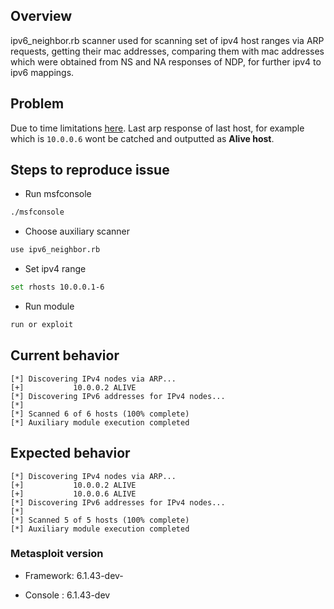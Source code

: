 <!--
  Please fill out each section below, otherwise, your issue will be closed. This info allows Metasploit maintainers to diagnose (and fix!) your issue as quickly as possible.

  Useful Links:
  - Wiki: https://github.com/rapid7/metasploit-framework/wiki
  - Reporting a Bug: https://github.com/rapid7/metasploit-framework/wiki/Reporting-a-Bug

  Before opening a new issue, please search existing issues: https://github.com/rapid7/metasploit-framework/issues
-->
## Overview

ipv6_neighbor.rb scanner used for scanning set of ipv4 host ranges via ARP requests, getting their mac addresses, comparing them with mac addresses which were obtained from NS and NA responses of NDP, for further ipv4 to ipv6 mappings.

## Problem

Due to time limitations [here](https://github.com/rapid7/metasploit-framework/blob/master/modules/auxiliary/scanner/discovery/ipv6_neighbor.rb#L77). Last arp response of last host, for example which is ```10.0.0.6``` wont be catched and outputted as **Alive host**.

## Steps to reproduce issue

- Run msfconsole

```bash
./msfconsole 
```

- Choose auxiliary scanner 
```bash
use ipv6_neighbor.rb
```

- Set ipv4 range
```bash
set rhosts 10.0.0.1-6
```

- Run module
```bash
run or exploit
```

## Current behavior
```
[*] Discovering IPv4 nodes via ARP...
[+]           10.0.0.2 ALIVE
[*] Discovering IPv6 addresses for IPv4 nodes...
[*] 
[*] Scanned 6 of 6 hosts (100% complete)
[*] Auxiliary module execution completed
```

## Expected behavior
```
[*] Discovering IPv4 nodes via ARP...
[+]           10.0.0.2 ALIVE
[+]           10.0.0.6 ALIVE
[*] Discovering IPv6 addresses for IPv4 nodes...
[*]
[*] Scanned 5 of 5 hosts (100% complete)
[*] Auxiliary module execution completed
```

### Metasploit version

- Framework: 6.1.43-dev-

- Console  : 6.1.43-dev
